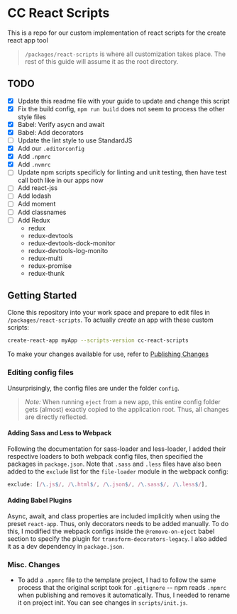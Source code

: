 # CC React Scripts

This is a repo for our custom implementation of react scripts for the create react app tool

> `/packages/react-scripts` is where all customization takes place.
> The rest of this guide will assume it as the root directory.

## TODO

- [x] Update this readme file with your guide to update and change this script
- [x] Fix the build config, `npm run build` does not seem to process the other style files
- [x] Babel: Verify asycn and await
- [x] Babel: Add decorators
- [ ] Update the lint style to use StandardJS
- [x] Add our `.editorconfig`
- [x] Add `.npmrc`
- [x] Add `.nvmrc`
- [ ] Update npm scripts specificly for linting and unit testing, then have test call both like in our apps now
- [ ] Add react-jss
- [ ] Add lodash
- [ ] Add moment
- [ ] Add classnames
- [ ] Add Redux
    - redux
    - redux-devtools
    - redux-devtools-dock-monitor
    - redux-devtools-log-monito
    - redux-multi
    - redux-promise
    - redux-thunk

## Getting Started
Clone this repository into your work space and prepare to edit files in `/packages/react-scripts`. To actually _create_ an app with these custom scripts:
```bash
create-react-app myApp --scripts-version cc-react-scripts
```
To make your changes available for use, refer to [Publishing Changes](#publishing-changes)

### Editing config files
Unsurprisingly, the config files are under the folder `config`.
>*Note:*
>When running `eject` from a new app, this entire config folder gets (almost) exactly copied to the application root. Thus, all changes are directly reflected.

#### Adding Sass and Less to Webpack
Following the documentation for sass-loader and less-loader, I added their respective loaders to both webpack config files, then specified the packages in `package.json`. Note that `.sass` and `.less` files have also been added to the `exclude` list for the `file-loader` module in the webpack config:
```javascript
exclude: [/\.js$/, /\.html$/, /\.json$/, /\.sass$/, /\.less$/],
```

#### Adding Babel Plugins
Async, await, and class properties are included implicitly when using the preset `react-app`. Thus, only decorators needs to be added manually. To do this, I modified the webpack configs inside the `@remove-on-eject` babel section to specify the plugin for `transform-decorators-legacy`. I also added it as a dev dependency in `package.json`.

### Misc. Changes

- To add a `.npmrc` file to the template project, I had to follow the same process that the original script took for `.gitignore` -- npm reads `.npmrc` when publishing and removes it automatically. Thus, I needed to rename it on project init. You can see changes in `scripts/init.js`.
